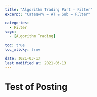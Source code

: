```yaml
---
title: "Algorithm Trading Part - Filter"
excerpt: "Category = AT & Sub = Filter"

categories:
  - Filter
tags:
  - [Algorithm Trading]

toc: true
toc_sticky: true

date: 2021-03-13
last_modified_at: 2021-03-13
---
```


# Test of Posting

